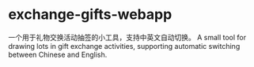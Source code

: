 # exchange-gifts-webapp
一个用于礼物交换活动抽签的小工具，支持中英文自动切换。
A small tool for drawing lots in gift exchange activities, supporting automatic switching between Chinese and English.
